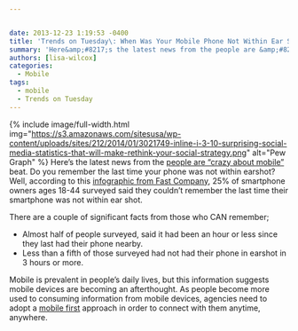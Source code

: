 ```yaml
---


date: 2013-12-23 1:19:53 -0400
title: 'Trends on Tuesday\: When Was Your Mobile Phone Not Within Ear Shot?'
summary: 'Here&amp;#8217;s the latest news from the people are &amp;#8220;crazy about mobile&amp;#8221; beat. Do you remember the last time your phone was not within earshot? Well, according to this infographic from Fast Company, 25% of smartphone owners ages 18-44 surveyed said they couldn&amp;#8217;t remember the last time their smartphone was not within'
authors: [lisa-wilcox]
categories:
  - Mobile
tags:
  - mobile
  - Trends on Tuesday
---
```


{% include image/full-width.html img="https://s3.amazonaws.com/sitesusa/wp-content/uploads/sites/212/2014/01/3021749-inline-i-3-10-surprising-social-media-statistics-that-will-make-rethink-your-social-strategy.png" alt="Pew Graph" %}
Here&#8217;s the latest news from the [people are &#8220;crazy about mobile&#8221;](https://howtomobile.apps.gov/2013/08/13/trends-on-tuesday-people-are-crazy-about-mobile/) beat. Do you remember the last time your phone was not within earshot? Well, according to this [infographic from Fast Company](http://www.fastcompany.com/3021749/work-smart/10-surprising-social-media-statistics-that-will-make-you-rethink-your-social-stra), 25% of smartphone owners ages 18-44 surveyed said they couldn&#8217;t remember the last time their smartphone was not within ear shot.

There are a couple of significant facts from those who CAN remember;

  * Almost half of people surveyed, said it had been an hour or less since they last had their phone nearby.
  * Less than a fifth of those surveyed had not had their phone in earshot in 3 hours or more.

Mobile is prevalent in people&#8217;s daily lives, but this information suggests mobile devices are becoming an afterthought. As people become more used to consuming information from mobile devices, agencies need to adopt a [mobile first](https://www.WHATEVER/2013/09/30/mobile-first/ "Mobile First") approach in order to connect with them anytime, anywhere.